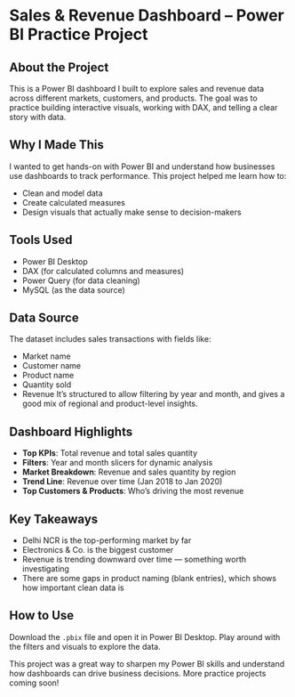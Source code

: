 # Sales & Revenue Dashboard – Power BI Practice Project

## About the Project
This is a Power BI dashboard I built to explore sales and revenue data across different markets, customers, and products. The goal was to practice building interactive visuals, working with DAX, and telling a clear story with data.

## Why I Made This
I wanted to get hands-on with Power BI and understand how businesses use dashboards to track performance. This project helped me learn how to:
- Clean and model data
- Create calculated measures
- Design visuals that actually make sense to decision-makers

## Tools Used
- Power BI Desktop
- DAX (for calculated columns and measures)
- Power Query (for data cleaning)
- MySQL (as the data source)

## Data Source
The dataset includes sales transactions with fields like:
- Market name
- Customer name
- Product name
- Quantity sold
- Revenue
It’s structured to allow filtering by year and month, and gives a good mix of regional and product-level insights.

## Dashboard Highlights
- **Top KPIs**: Total revenue and total sales quantity
- **Filters**: Year and month slicers for dynamic analysis
- **Market Breakdown**: Revenue and sales quantity by region
- **Trend Line**: Revenue over time (Jan 2018 to Jan 2020)
- **Top Customers & Products**: Who’s driving the most revenue

## Key Takeaways
- Delhi NCR is the top-performing market by far
- Electronics & Co. is the biggest customer
- Revenue is trending downward over time — something worth investigating
- There are some gaps in product naming (blank entries), which shows how important clean data is

## How to Use
Download the `.pbix` file and open it in Power BI Desktop. Play around with the filters and visuals to explore the data.

This project was a great way to sharpen my Power BI skills and understand how dashboards can drive business decisions. 
More practice projects coming soon!
